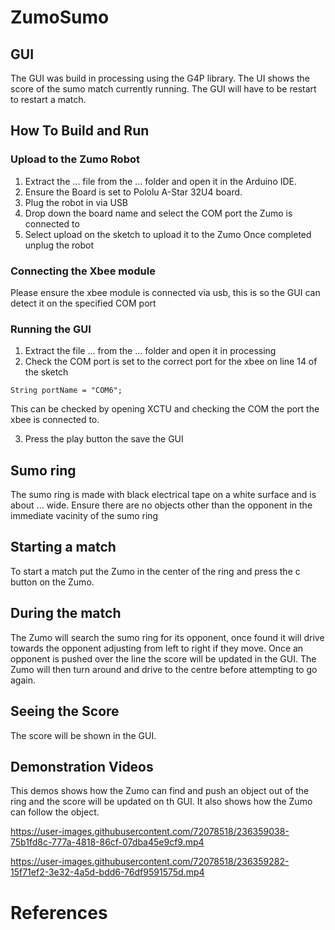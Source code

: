 # ZumoSumo

## GUI

The GUI was build in processing using the G4P library. The UI shows the score of the sumo match currently running.
The GUI will have to be restart to restart a match.

## How To Build and Run
### Upload to the Zumo Robot
1. Extract the ... file from the ... folder and open it in the Arduino IDE.
2. Ensure the Board is set to Pololu A-Star 32U4 board.
3. Plug the robot in via USB
4. Drop down the board name and select the COM port the Zumo is connected to
5. Select upload on the sketch to upload it to the Zumo 
Once completed unplug the robot
### Connecting the Xbee module
Please ensure the xbee module is connected via usb, this is so the GUI can detect it on the specified COM port
### Running the GUI
1. Extract the file ... from the ... folder and open it in processing
2. Check the COM port is set to the correct port for the xbee on line 14 of the sketch

`String portName = "COM6";`

This can be checked by opening XCTU and checking the COM the port the xbee is connected to.

3. Press the play button the save the GUI
## Sumo ring
The sumo ring is made with black electrical tape on a white surface and is about ... wide.
Ensure there are no objects other than the opponent in the immediate vacinity of the sumo ring 
## Starting a match
To start a match put the Zumo in the center of the ring and press the c button on the Zumo.
## During the match
The Zumo will search the sumo ring for its opponent, once found it will drive towards the opponent adjusting from left to right if they move. Once an opponent is pushed over the line the score will be updated in the GUI.
The Zumo will then turn around and drive to the centre before attempting to go again.
## Seeing the Score
The score will be shown in the GUI.

## Demonstration Videos
This demos shows how the Zumo can find and push an object out of the ring and the score will be updated on th GUI.
It also shows how the Zumo can follow the object.


https://user-images.githubusercontent.com/72078518/236359038-75b1fd8c-777a-4818-86cf-07dba45e9cf9.mp4




https://user-images.githubusercontent.com/72078518/236359282-15f71ef2-3e32-4a5d-bdd6-76df9591575d.mp4




# References
